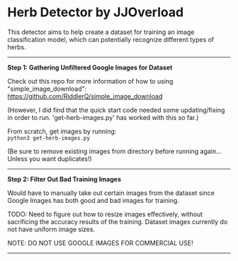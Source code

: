 # Herb Detector by JJOverload

This detector aims to help create a dataset for training an image classification model, which can potentially recognize different types of herbs.

-----------------------------------

**Step 1: Gathering Unfiltered Google Images for Dataset**

Check out this repo for more information of how to using "simple_image_download":<br>
https://github.com/RiddlerQ/simple_image_download

(However, I did find that the quick start code needed some updating/fixing in order to run. 'get-herb-images.py' has worked with this so far.)

From scratch, get images by running:<br>
`python3 get-herb-images.py`

(Be sure to remove existing images from directory before running again... Unless you want duplicates!)

----------------------------------------------

**Step 2: Filter Out Bad Training Images**

Would have to manually take out certain images from the dataset since Google Images has both good and bad images for training.

TODO: Need to figure out how to resize images effectively, without sacrificing the accuracy results of the training. Dataset images currently do not have uniform image sizes.

NOTE: DO NOT USE GOOGLE IMAGES FOR COMMERCIAL USE!

-----------------------------------------------

